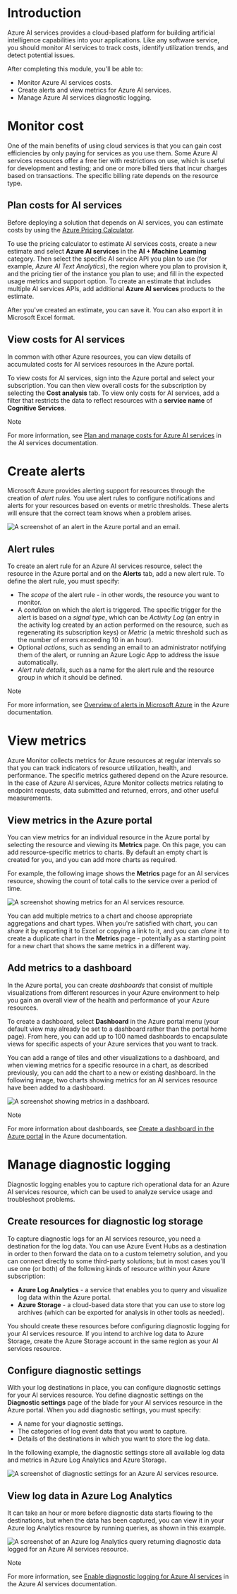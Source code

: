 # Introduction

Azure AI services provides a cloud-based platform for building artificial intelligence capabilities into your applications. Like any software service, you should monitor AI services to track costs, identify utilization trends, and detect potential issues.

After completing this module, you'll be able to:

- Monitor Azure AI services costs.
- Create alerts and view metrics for Azure AI services.
- Manage Azure AI services diagnostic logging.
# Monitor cost

One of the main benefits of using cloud services is that you can gain cost efficiencies by only paying for services as you use them. Some Azure AI services resources offer a free tier with restrictions on use, which is useful for development and testing; and one or more billed tiers that incur charges based on transactions. The specific billing rate depends on the resource type.

## Plan costs for AI services

Before deploying a solution that depends on AI services, you can estimate costs by using the [Azure Pricing Calculator](https://azure.microsoft.com/pricing/calculator/).

To use the pricing calculator to estimate AI services costs, create a new estimate and select **Azure AI services** in the **AI + Machine Learning** category. Then select the specific AI service API you plan to use (for example, _Azure AI Text Analytics_), the region where you plan to provision it, and the pricing tier of the instance you plan to use; and fill in the expected usage metrics and support option. To create an estimate that includes multiple AI services APIs, add additional **Azure AI services** products to the estimate.

After you've created an estimate, you can save it. You can also export it in Microsoft Excel format.

## View costs for AI services

In common with other Azure resources, you can view details of accumulated costs for AI services resources in the Azure portal.

To view costs for AI services, sign into the Azure portal and select your subscription. You can then view overall costs for the subscription by selecting the **Cost analysis** tab. To view only costs for AI services, add a filter that restricts the data to reflect resources with a **service name** of **Cognitive Services**.

Note

For more information, see [Plan and manage costs for Azure AI services](https://learn.microsoft.com/en-us/azure/ai-services/plan-manage-costs) in the AI services documentation.

# Create alerts

Microsoft Azure provides alerting support for resources through the creation of _alert rules_. You use alert rules to configure notifications and alerts for your resources based on events or metric thresholds. These alerts will ensure that the correct team knows when a problem arises.

![A screenshot of an alert in the Azure portal and an email.](https://learn.microsoft.com/en-gb/training/wwl-data-ai/monitor-ai-services/media/alert.png)

## Alert rules

To create an alert rule for an Azure AI services resource, select the resource in the Azure portal and on the **Alerts** tab, add a new alert rule. To define the alert rule, you must specify:

- The _scope_ of the alert rule - in other words, the resource you want to monitor.
- A _condition_ on which the alert is triggered. The specific trigger for the alert is based on a _signal type_, which can be _Activity Log_ (an entry in the activity log created by an action performed on the resource, such as regenerating its subscription keys) or _Metric_ (a metric threshold such as the number of errors exceeding 10 in an hour).
- Optional _actions_, such as sending an email to an administrator notifying them of the alert, or running an Azure Logic App to address the issue automatically.
- _Alert rule details_, such as a name for the alert rule and the resource group in which it should be defined.

Note

For more information, see [Overview of alerts in Microsoft Azure](https://learn.microsoft.com/en-us/azure/azure-monitor/alerts/alerts-overview) in the Azure documentation.

# View metrics

Azure Monitor collects metrics for Azure resources at regular intervals so that you can track indicators of resource utilization, health, and performance. The specific metrics gathered depend on the Azure resource. In the case of Azure AI services, Azure Monitor collects metrics relating to endpoint requests, data submitted and returned, errors, and other useful measurements.

## View metrics in the Azure portal

You can view metrics for an individual resource in the Azure portal by selecting the resource and viewing its **Metrics** page. On this page, you can add resource-specific metrics to charts. By default an empty chart is created for you, and you can add more charts as required.

For example, the following image shows the **Metrics** page for an AI services resource, showing the count of total calls to the service over a period of time.

![A screenshot showing metrics for an AI services resource.](https://learn.microsoft.com/en-gb/training/wwl-data-ai/monitor-ai-services/media/metric.png)

You can add multiple metrics to a chart and choose appropriate aggregations and chart types. When you're satisfied with chart, you can _share_ it by exporting it to Excel or copying a link to it, and you can _clone_ it to create a duplicate chart in the **Metrics** page - potentially as a starting point for a new chart that shows the same metrics in a different way.

## Add metrics to a dashboard

In the Azure portal, you can create _dashboards_ that consist of multiple visualizations from different resources in your Azure environment to help you gain an overall view of the health and performance of your Azure resources.

To create a dashboard, select **Dashboard** in the Azure portal menu (your default view may already be set to a dashboard rather than the portal home page). From here, you can add up to 100 named dashboards to encapsulate views for specific aspects of your Azure services that you want to track.

You can add a range of tiles and other visualizations to a dashboard, and when viewing metrics for a specific resource in a chart, as described previously, you can add the chart to a new or existing dashboard. In the following image, two charts showing metrics for an AI services resource have been added to a dashboard.

![A screenshot showing metrics in a dashboard.](https://learn.microsoft.com/en-gb/training/wwl-data-ai/monitor-ai-services/media/metric-dashboard.png)

Note

For more information about dashboards, see [Create a dashboard in the Azure portal](https://learn.microsoft.com/en-us/azure/azure-portal/azure-portal-dashboards) in the Azure documentation.

# Manage diagnostic logging

Diagnostic logging enables you to capture rich operational data for an Azure AI services resource, which can be used to analyze service usage and troubleshoot problems.

## Create resources for diagnostic log storage

To capture diagnostic logs for an AI services resource, you need a destination for the log data. You can use Azure Event Hubs as a destination in order to then forward the data on to a custom telemetry solution, and you can connect directly to some third-party solutions; but in most cases you'll use one (or both) of the following kinds of resource within your Azure subscription:

- **Azure Log Analytics** - a service that enables you to query and visualize log data within the Azure portal.
- **Azure Storage** - a cloud-based data store that you can use to store log archives (which can be exported for analysis in other tools as needed).

You should create these resources before configuring diagnostic logging for your AI services resource. If you intend to archive log data to Azure Storage, create the Azure Storage account in the same region as your AI services resource.

## Configure diagnostic settings

With your log destinations in place, you can configure diagnostic settings for your AI services resource. You define diagnostic settings on the **Diagnostic settings** page of the blade for your AI services resource in the Azure portal. When you add diagnostic settings, you must specify:

- A name for your diagnostic settings.
- The categories of log event data that you want to capture.
- Details of the destinations in which you want to store the log data.

In the following example, the diagnostic settings store all available log data and metrics in Azure Log Analytics and Azure Storage.

![A screenshot of diagnostic settings for an Azure AI services resource.](https://learn.microsoft.com/en-gb/training/wwl-data-ai/monitor-ai-services/media/diagnostic-settings.png)

## View log data in Azure Log Analytics

It can take an hour or more before diagnostic data starts flowing to the destinations, but when the data has been captured, you can view it in your Azure log Analytics resource by running queries, as shown in this example.

![A screenshot of an Azure log Analytics query returning diagnostic data logged for an Azure AI services resource.](https://learn.microsoft.com/en-gb/training/wwl-data-ai/monitor-ai-services/media/azure-log-analytics.png)

Note

For more information, see [Enable diagnostic logging for Azure AI services](https://learn.microsoft.com/en-us/azure/ai-services/diagnostic-logging) in the Azure AI services documentation.